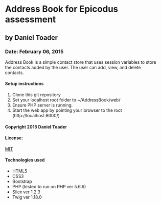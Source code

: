 # Address Book for Epicodus assessment
## by Daniel Toader
### Date: February 06, 2015
Address Book is a simple contact store that uses session variables to store the contacts added by the user. The user can add, view, and delete contacts.
#### Setup instructions
1. Clone this git repository
2. Set your localhost root folder to ~/AddressBook/web/
3. Ensure PHP server is running.
4. Start the web app by pointing your browser to the root (http://localhost:8000/)
#### Copyright 2015 Daniel Toader
#### License:
<a href="https://github.com/twbs/bootstrap/blob/master/LICENSE">MIT</a>
#### Technologies used
- HTML5
- CSS3
- Bootstrap
- PHP (tested to run on PHP ver 5.6.6)
- Silex ver 1.2.3
- Twig ver 1.18.0
